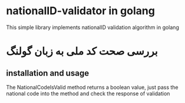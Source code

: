 # nationalID-validator in golang
This simple library implements nationalID validation algorithm in golang
# بررسی صحت کد ملی به زبان گولنگ
## installation and usage
The NationalCodeIsValid method returns a boolean value, just pass the national code into the method and check the response of validation

